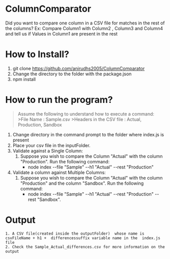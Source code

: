 # ColumnComparator
Did you want to compare one column in a CSV file for matches in the rest of the columns?
Ex: Compare Column1 with Column2 , Column3 and Column4 and tell us if Values in Column1 are present in the rest



# How to Install?

1. git clone https://github.com/anirudhs2005/ColumnComparator
2. Change the directory to the folder with the package.json
3. npm install


# How to run the program?
  >Assume the following to understand how to execute a command:
     >File Name : Sample.csv
     >Headers in the CSV file : Actual, Production, Sandbox

  1. Change directory in the command prompt to the folder where index.js is present
  2. Place your csv file in the inputFolder.
  3. Validate against a Single Column:
      1. Suppose you wish to compare the Column "Actual" with the column "Production". Run the following command:
          - node index --file "Sample" --h1 "Actual" --rest "Production"
  4. Validate a column against Multiple Columns:
      1. Suppose you wish to compare the Column "Actual" with the column "Production" and the column "Sandbox". Run the following command:
          -  node index --file "Sample" --h1 "Actual" --rest "Production" --rest "Sandbox".



 # Output

    1. A CSV file(created inside the outputFolder)  whose name is  csvFileName + h1 +  differencessuffix variable name in the  index.js file
    2. Check the Sample_Actual_differences.csv for more information on the output
